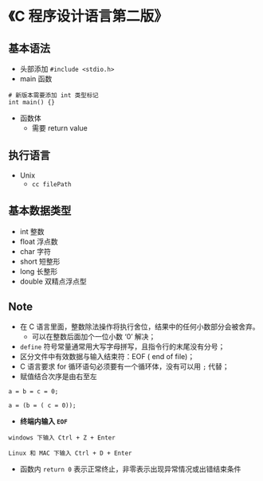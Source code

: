 # 《C 程序设计语言第二版》
## 基本语法

- 头部添加
`#include <stdio.h>`
- main 函数
```
# 新版本需要添加 int 类型标记
int main() {}
```
- 函数体
    - 需要 return value

## 执行语言
- Unix
    - `cc filePath`

## 基本数据类型
- int 整数
- float 浮点数
- char 字符
- short 短整形
- long 长整形
- double 双精点浮点型

## Note
- 在 C 语言里面，整数除法操作将执行舍位，结果中的任何小数部分会被舍弃。
    - 可以在整数后面加个一位小数 ‘0’ 解决；
- `define` 符号常量通常用大写字母拼写，且指令行的末尾没有分号；
- 区分文件中有效数据与输入结束符：EOF ( end of file)；
- C 语言要求 for 循环语句必须要有一个循环体，没有可以用 `;` 代替；
- 赋值结合次序是由右至左
```
a = b = c = 0;

a = (b = ( c = 0));
```
- **终端内输入 `EOF`**
```
windows 下输入 Ctrl + Z + Enter 

Linux 和 MAC 下输入 Ctrl + D + Enter
```
- 函数内 `return 0` 表示正常终止，非零表示出现异常情况或出错结束条件